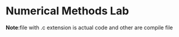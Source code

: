 # Numerical Methods Lab
<b>Note</b>:file with .c extension is actual code and other are compile file  
